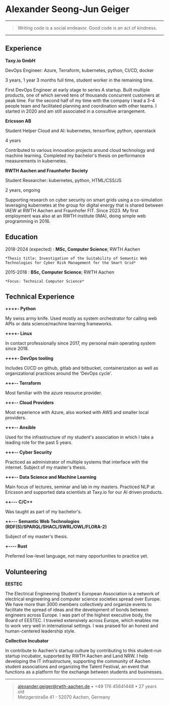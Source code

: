 Alexander Seong-Jun Geiger
============

----

>  Writing code is a social endeavor. Good code is an act of kindness.

----

Experience
----------

**Taxy.io GmbH**

DevOps Engineer: Azure, Terraform, kubernetes, python, CI/CD, docker

3 years, 1 year 3 months full time, student worker in the remaining time.

First DevOps Engineer at early stage to series A startup. Built multiple products, one of which served tens of thousands concurrent customers at peak time. For the second half of my time with the company I lead a 3-4 people team and facilitated planning and coordination with other teams. I started in 2020 and am still associated in a consultive arrangement.

**Ericsson AB**

Student Helper Cloud and AI: kubernetes, tensorflow, python, openstack

4 years

Contributed to various innovation projects around cloud technology and machine learning. Completed my bachelor's thesis on performance measurements in kubernetes.

**RWTH Aachen and Fraunhofer Society**

Student Researcher: kubernetes, python, HTML/CSS/JS

2 years, ongoing

Supporting research on cyber security on smart grids using a co-simulation leveraging kubernetes at the group for digital energy that is shared between IAEW at RWTH Aachen and Fraunhofer FIT. Since 2023. My first employment was also at an RWTH institute (IMA), doing simple web programming in 2016.

Education
---------

2018-2024 (expected)
:   **MSc, Computer Science**; RWTH Aachen

    *Thesis title: Investigation of the Suitability of Semantic Web Technologies for Cyber Risk Management for the Smart Grid*

2015-2018
:   **BSc, Computer Science**; RWTH Aachen

    *Focus: Technical Computer Science*

Technical Experience
--------------------

**++++- Python**

My swiss army knife. Used mostly as system orchestrator for calling web APIs or
data science/machine learning frameworks.

**++++- Linux**

In contact professionally since 2017, my personal main operating system since 2018.

**++++- DevOps tooling**

Includes CI/CD on github, gitlab and bitbucket, containerization as well as organizational practices around the 'DevOps cycle'.

**+++-- Terraform**

Most familiar with the azure resource provider.

**+++-- Cloud Providers**

Most experience with Azure, also worked with AWS and smaller local providers.

**+++-- Ansible**

Used for the infrastructure of my student's association in which I take a leading role for the past 5 years.

**+++-- Cyber Security**

Practiced as administrator of multiple systems that interface with the internet. Subject of my master's thesis.

**+++-- Data Science and Machine Learning**

Main focus of lectures, seminar and lab in my masters. Practiced NLP at Ericsson and supported data scientists at Taxy.io for our AI driven products.

**++--- C/C++**

Was taught as part of my bachelor's.

**++--- Semantic Web Technologies (RDF(S)/SPARQL/SHACL/SWRL/OWL/FLORA-2)**

Subject of my master's thesis.

**+---- Rust**

Preferred low-level language, not many opportunities to practice yet.


Volunteering
----------------------------------------

**EESTEC**

The Electrical Engineering Student's European Association is a network of electrical engineering and computer science societies spread over Europe. We have more than 3000 members collectively and organize events to facilitate the spread of ideas and the development of bonds between engineers across Europe. I was part of the highest executive body, the Board of EESTEC. I traveled extensively across Europe, which enables me to work very well in international settings. I was praised for an honest and human-centered leadership style.

**Collective Incubator**

In contribute to Aachen's startup culture by contributing to this student-run startup incubator, supported by RWTH Aachen and Land NRW. I help developing the IT infrastructure, supporting the community of Aachen student associations and organizing the Talent Festival, an event that functions as a platform for the exchange between students and businesses.

----

> <alexander.geiger@rwth-aachen.de> • +49 176 45641448 • 27 years old\
> Metzgerstraße 41 - 52070 Aachen, Germany
